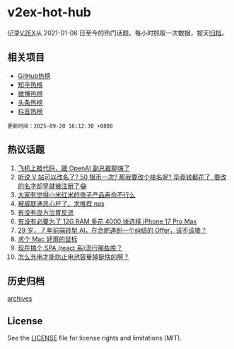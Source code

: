 # v2ex-hot-hub

 记录[V2EX](https://www.v2ex.com/)从 2021-01-06 日至今的热门话题。每小时抓取一次数据，按天[归档](archives)。
 
 ## 相关项目

- [GitHub热榜](https://github.com/lonnyzhang423/github-hot-hub)
- [知乎热榜](https://github.com/lonnyzhang423/zhihu-hot-hub)
- [微博热榜](https://github.com/lonnyzhang423/weibo-hot-hub)
- [头条热榜](https://github.com/lonnyzhang423/toutiao-hot-hub)
- [抖音热榜](https://github.com/lonnyzhang423/douyin-hot-hub)


 `更新时间：2025-09-20 16:12:30 +0800`

## 热议话题

1. [飞机上敲代码，跟 OpenAI 副总裁聊嗨了](https://www.v2ex.com/t/1160548)
1. [听说 V 站可以改名了? 50 银币一次? 那我要改个啥名呢? 毕竟钱都花了, 要改的名字却早就被注册了😂](https://www.v2ex.com/t/1160682)
1. [大家有觉得小米红米的电子产品寿命不行么](https://www.v2ex.com/t/1160631)
1. [被威联通恶心坏了，求推荐 nas](https://www.v2ex.com/t/1160572)
1. [有没有良方治胃反流](https://www.v2ex.com/t/1160598)
1. [有没有必要为了 12G RAM 多花 4000 块选择 iPhone 17 Pro Max](https://www.v2ex.com/t/1160563)
1. [29 岁， 7 年前端转型 AI，在合肥遇到一个纠结的 Offer，该不该接？](https://www.v2ex.com/t/1160607)
1. [求个 Mac 好用的鼠标](https://www.v2ex.com/t/1160652)
1. [现在搞个 SPA (react 系)流行哪些库？](https://www.v2ex.com/t/1160558)
1. [怎么充电才能防止电池容量掉挺快的啊？](https://www.v2ex.com/t/1160597)

## 历史归档

[archives](archives)

## License

See the [LICENSE](LICENSE) file for license rights and limitations (MIT).
